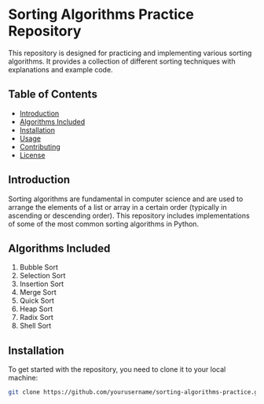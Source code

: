 # Sorting Algorithms Practice Repository

This repository is designed for practicing and implementing various sorting algorithms. It provides a collection of different sorting techniques with explanations and example code.

## Table of Contents

- [Introduction](#introduction)
- [Algorithms Included](#algorithms-included)
- [Installation](#installation)
- [Usage](#usage)
- [Contributing](#contributing)
- [License](#license)

## Introduction

Sorting algorithms are fundamental in computer science and are used to arrange the elements of a list or array in a certain order (typically in ascending or descending order). This repository includes implementations of some of the most common sorting algorithms in Python.

## Algorithms Included

1. Bubble Sort
2. Selection Sort
3. Insertion Sort
4. Merge Sort
5. Quick Sort
6. Heap Sort
7. Radix Sort
8. Shell Sort

## Installation

To get started with the repository, you need to clone it to your local machine:

```bash
git clone https://github.com/yourusername/sorting-algorithms-practice.git
